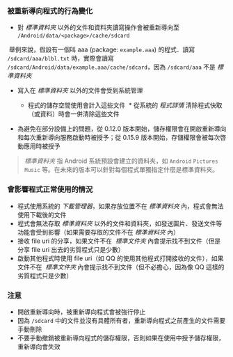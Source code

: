 ### 被重新導向程式的行為變化

* 對 _標準資料夾_ 以外的文件和資料夾讀寫操作會被重新導向至 `/Android/data/<package>/cache/sdcard`

  舉例來說，假設有一個叫 aaa (package: `example.aaa`) 的程式．讀寫 `/sdcard/aaa/blbl.txt` 時，實際會讀寫 `/sdcard/Android/data/example.aaa/cache/sdcard`，因為 `/sdcard/aaa` 不是  _標準資料夾_

* 寫入在 _標準資料夾_ 以外的文件會受到系統管理
  * 程式的儲存空間使用會計入這些文件
  * 從系統的 _程式詳情_ 清除程式快取（或資料）時會一併清除這些文件

* 為避免在部分設備上的問題，從 0.12.0 版本開始，儲存權限會在開啟重新導向和每次重新導向服務啟動時被授予；從 0.15.9 版本開始，存儲權限會被每次啓動應用時被授予

> _標準資料夾_ 指 Android 系統預設會建立的資料夾，如 `Android` `Pictures` `Music` 等。在未來的版本可以針對每個程式單獨指定什麼是標準資料夾。

### 會影響程式正常使用的情況

* 程式使用系統的 _下載管理器_，如果存放位置不在 _標準資料夾_ 內，程式會無法使用下載後的文件
* 程式會無法存取 _標準資料夾_ 以外的文件和資料夾，如發送圖片、發送文件等功能會受到影響（如果需要存取的文件不在 _標準資料夾_ 內）
* 接收 file uri 的分享，如果文件不在  _標準文件夾_ 內會提示找不到文件（但是分享 file uri 出去的劣質程式只是少數）
* 啟動其他程式時使用 file uri（如 QQ 的使用其他程式打開接收的文件），如果文件不在  _標準文件夾_ 內會提示找不到文件（但不必擔心，因為像 QQ 這樣的劣質程式只是少數）

### 注意

* 開啟重新導向時，被重新導向程式會被強行停止
* 因為 `/sdcard` 中的文件並沒有具體所有者，重新導向程式之前產生的文件需要手動刪除
* 不要手動撤銷被重新導向程式的儲存權限，否則如果在使用中授予儲存權限，重新導向會失效
